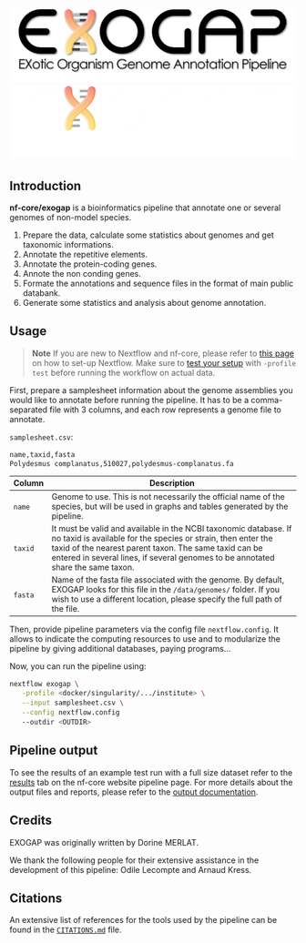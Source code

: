 # ![nf-core/exogap](./docs/images/exogap_logo_light.png#gh-light-mode-only) ![nf-core/exogap](./docs/images/exogap_logo_dark.png#gh-dark-mode-only)

## Introduction

**nf-core/exogap** is a bioinformatics pipeline that annotate one or several genomes of non-model species.

<!-- TODO nf-core:
   Complete this sentence with a 2-3 sentence summary of what types of data the pipeline ingests, a brief overview of the
   major pipeline sections and the types of output it produces. You're giving an overview to someone new
   to nf-core here, in 15-20 seconds. For an example, see https://github.com/nf-core/rnaseq/blob/master/README.md#introduction
-->

<!-- TODO nf-core: Include a figure that guides the user through the major workflow steps. Many nf-core
     workflows use the "tube map" design for that. See https://nf-co.re/docs/contributing/design_guidelines#examples for examples.   -->
<!-- TODO nf-core: Fill in short bullet-pointed list of the default steps in the pipeline -->

1. Prepare the data, calculate some statistics about genomes and get taxonomic informations.
2. Annotate the repetitive elements.
3. Annotate the protein-coding genes.
4. Annote the non conding genes.
5. Formate the annotations and sequence files in the format of main public databank.
6. Generate some statistics and analysis about genome annotation.

## Usage

> **Note**
> If you are new to Nextflow and nf-core, please refer to [this page](https://nf-co.re/docs/usage/installation) on how
> to set-up Nextflow. Make sure to [test your setup](https://nf-co.re/docs/usage/introduction#how-to-run-a-pipeline)
> with `-profile test` before running the workflow on actual data.

First, prepare a samplesheet information about the genome assemblies you would like to annotate before running the pipeline.  It has to be a comma-separated file with 3 columns, and each row represents a genome file to annotate.

`samplesheet.csv`:

```csv
name,taxid,fasta
Polydesmus complanatus,510027,polydesmus-complanatus.fa
```
 | **Column** | **Description** |
|------------|-----------------|
| `name`     | Genome to use. This is not necessarily the official name of the species, but will be used in graphs and tables generated by the pipeline.  |
| `taxid`    | It must be valid and available in the NCBI taxonomic database. If no taxid is available for the species or strain, then enter the taxid of the nearest parent taxon. The same taxid can be entered in several lines, if several genomes to be annotated share the same taxon.      |
| `fasta`    | Name of the fasta file associated with the genome. By default, EXOGAP looks for this file in the `/data/genomes/` folder. If you wish to use a different location, please specify the full path of the file.        |

Then, provide pipeline parameters via the config file `nextflow.config`. It allows to indicate the computing resources to use and to modularize the pipeline by giving additional databases, paying programs...

Now, you can run the pipeline using:

```bash
nextflow exogap \
   -profile <docker/singularity/.../institute> \
   --input samplesheet.csv \
   --config nextflow.config
   --outdir <OUTDIR>
```

## Pipeline output

To see the results of an example test run with a full size dataset refer to the [results](https://nf-co.re/exogap/results) tab on the nf-core website pipeline page.
For more details about the output files and reports, please refer to the
[output documentation](https://nf-co.re/exogap/output).

## Credits

EXOGAP was originally written by Dorine MERLAT.

We thank the following people for their extensive assistance in the development of this pipeline: Odile Lecompte and Arnaud Kress.

## Citations

<!-- TODO nf-core: Add citation for pipeline after first release. Uncomment lines below and update Zenodo doi and badge at the top of this file. -->
<!-- If you use  nf-core/exogap for your analysis, please cite it using the following doi: [10.5281/zenodo.XXXXXX](https://doi.org/10.5281/zenodo.XXXXXX) -->

<!-- TODO nf-core: Add bibliography of tools and data used in your pipeline -->

An extensive list of references for the tools used by the pipeline can be found in the [`CITATIONS.md`](CITATIONS.md) file.

